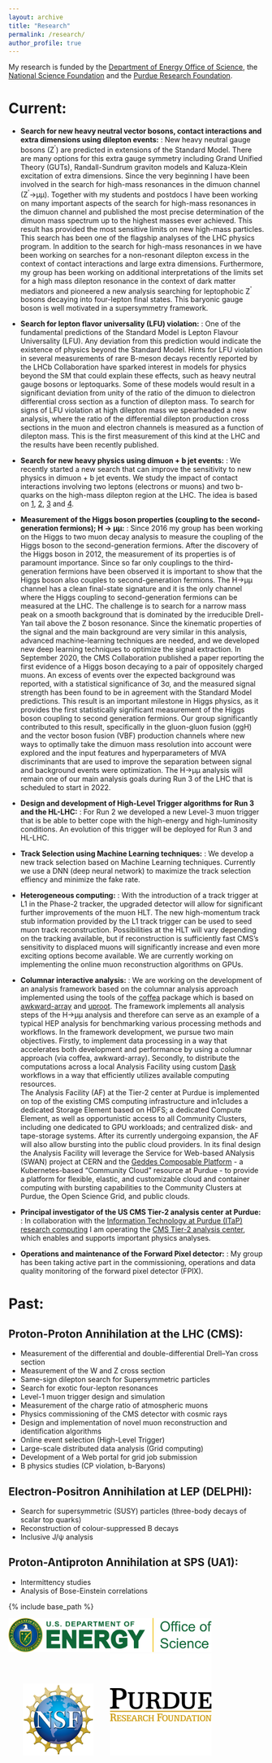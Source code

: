 ```yaml
---
layout: archive
title: "Research"
permalink: /research/
author_profile: true
---
```


My research is funded by the [Department of Energy Office of Science](https://www.energy.gov/science/office-science), the [National Science Foundation](https://nsf.gov) and the [Purdue Research Foundation](http://prf.org).

# Current:

- **Search for new heavy neutral vector bosons, contact interactions and extra dimensions using dilepton events:**
: New heavy neutral gauge bosons (Z<sup>'</sup>) are predicted in extensions of the Standard Model. There are many options for this extra gauge symmetry including Grand Unified Theory (GUTs), Randall-Sundrum graviton models and Kaluza-Klein excitation of extra dimensions. Since the very beginning I have been involved in the search for high-mass resonances in the dimuon channel (Z<sup>'</sup>&rarr;&mu;&mu;). Together with my students and postdocs I have been working on many important aspects of the search for high-mass resonances in the dimuon channel and published the most precise determination of the dimuon mass spectrum up to the highest masses ever achieved. This result has provided the most sensitive limits on new high-mass particles.  This search has been one of the flagship analyses of the LHC physics program. In addition to the search for high-mass resonances in we have been working on searches for a non-resonant dilepton excess in the context of contact interactions and large extra dimensions.  Furthermore, my group has been working on additional interpretations of the limits set for a high mass dilepton resonance in the context of dark matter mediators and pioneered a new analysis searching for leptophobic Z<sup>'</sup> bosons decaying into four-lepton final states. This baryonic gauge boson is well motivated in a supersymmetry framework.

- **Search for lepton flavor universality (LFU) violation:**
: One of the fundamental predictions of the Standard Model is Lepton Flavour Universality (LFU). Any deviation from this prediction would indicate the existence of physics beyond the Standard Model.
Hints for LFU violation in several measurements of rare B-meson decays recently reported by the LHCb Collaboration have sparked interest in models for physics beyond the SM that could explain these effects, such as heavy neutral gauge bosons or leptoquarks. Some of these models would result in a significant deviation from unity of the ratio of the dimuon to dielectron differential cross section as a function of dilepton mass. To search for signs of LFU violation at high dilepton mass we spearheaded a new analysis, where the ratio of the differential dilepton production cross sections in the muon and electron channels is measured as a function of dilepton mass. This is the first measurement of this kind at the LHC and the results have been recently published.

- **Search for new heavy physics using dimuon + b jet events:**
: We recently started a new search that can improve the sensitivity to new physics in dimuon + b jet events.  We study the impact of contact interactions involving two leptons (electrons or muons) and two b-quarks on the high-mass dilepton region at the LHC. The idea is based on [1](https://arxiv.org/abs/1805.11402), 
[2](https://arxiv.org/abs/1912.00425), 
[3](https://arxiv.org/pdf/2005.06457.pdf) and 
[4](https://arxiv.org/pdf/2106.15647.pdf).

- **Measurement of the Higgs boson properties (coupling to the second-generation fermions); H &rarr; &mu;&mu;:**
: Since 2016 my group has been working on the Higgs to two muon decay analysis to measure the coupling of the Higgs boson to the second-generation fermions. After the discovery of the Higgs boson in 2012, the measurement of its properties is of paramount importance. Since so far only couplings to the third-generation fermions have been observed it is important to show that the Higgs boson also couples to second-generation fermions. The H→μμ channel has a clean final-state signature and it is the only channel where the Higgs coupling to second-generation fermions can be measured at the LHC. The challenge is to search for a narrow mass peak on a smooth background that is dominated by the irreducible Drell-Yan tail above the Z boson resonance. Since the kinematic properties of the signal and the main background are very similar in this analysis, advanced machine-learning techniques are needed, and we developed new deep learning techniques to optimize the signal extraction. In September 2020, the CMS Collaboration published a paper reporting the first evidence of a Higgs boson decaying to a pair of oppositely charged muons. An excess of events over the expected background was reported, with a statistical significance of 3σ, and the measured signal strength has been found to be in agreement with the Standard Model predictions. This result is an important milestone in Higgs physics, as it provides the first statistically significant measurement of the Higgs boson coupling to second generation fermions. Our  group significantly contributed to this result, specifically in the gluon-gluon fusion (ggH) and the vector boson fusion (VBF) production channels where new ways to optimally take the dimuon mass resolution into account were explored and the input features and hyperparameters of MVA discriminants that are used to improve the separation between signal and background events were optimization. The H→μμ analysis will remain one of our main analysis goals during Run 3 of the LHC that is scheduled to start in 2022.

- **Design and development of High-Level Trigger algorithms for Run 3 and the HL-LHC:**
: For Run 2 we developed a new Level-3 muon trigger that is be able to better cope with the high-energy and high-luminosity conditions. An evolution of this trigger will be deployed for Run 3 and HL-LHC.

- **Track Selection using Machine Learning techniques:**
: We develop a new track selection based on Machine Learning techniques. Currently we use a DNN (deep neural network) to maximize the track selection effiency and minimize the fake rate. 

- **Heterogeneous computing:**
: With the introduction of a track trigger at L1 in the Phase-2 tracker, the upgraded detector will allow for significant further improvements of the muon HLT. The new high-momentum track stub information provided by the L1 track trigger can be used to seed muon track reconstruction. Possibilities at the HLT will vary depending on the tracking available, but if reconstruction is sufficiently fast CMS’s sensitivity to displaced muons will significantly increase and even more exciting options become available.
We are currently working on implementing the online muon reconstruction algorithms on GPUs.

- **Columnar interactive analysis:**
: We are working on the development of an analysis framework based on the columnar analysis approach implemented
using the tools of the [coffea](https://arxiv.org/abs/2008.12712) package which is based on [awkward-array](https://doi.org/10.5281/zenodo.3952674) and [uproot](https://zenodo.org/record/4193917#.YTJtvC1h2iA).
The framework implements all analysis steps of the H→μμ analysis and therefore can serve 
as an example of a typical HEP analysis for benchmarking various processing methods and
workflows.
In the framework development, we pursue two main objectives. Firstly, to implement data
processing in a way that accelerates both development and performance by using a columnar
approach (via coffea, awkward-array). Secondly, to distribute the computations across a
local Analysis Facility using custom [Dask](https://dask.org) workflows in a way that efficiently utilizes available
computing resources.  
The Analysis Facility (AF) at the Tier-2 center at Purdue is implemented on top of the existing CMS computing infrastructure and
in1cludes a dedicated Storage Element based on HDFS; a dedicated Compute Element, as well as
opportunistic access to all Community Clusters, including one dedicated to GPU workloads;
and centralized disk- and tape-storage systems. After its currently undergoing expansion, the
AF will also allow bursting into the public cloud providers.
In its final design the Analysis Facility will leverage the Service for Web-based ANalysis (SWAN)
project at CERN and the [Geddes Composable Platform](https://doi.org/10.1109/SuperCompCloud51944.2020.00011) - a Kubernetes-based “Community Cloud” resource at 
Purdue - to provide a platform for flexible, elastic, and customizable cloud and container computing with bursting capabilities to the Community Clusters at Purdue, the
 Open Science Grid, and public clouds.


- **Principal investigator of the US CMS Tier-2 analysis center at Purdue:**
: In collaboration with the [Information Technology at Purdue (ITaP) research computing](https://www.rcac.purdue.edu/about) I am operating the [CMS Tier-2 analysis center](http://www.physics.purdue.edu/Tier2/), which enables and supports important physics analyses.

- **Operations and maintenance of the Forward Pixel detector:**
: My group has been taking active part in the commissioning, operations and data quality monitoring of the forward pixel detector (FPIX).



# Past:
## Proton-Proton Annihilation at the LHC (CMS):
* Measurement of the differential and double-differential Drell–Yan cross section
* Measurement of the W and Z cross section
* Same-sign dilepton search for Supersymmetric particles
* Search for exotic four-lepton resonances
* Level-1 muon trigger design and simulation
* Measurement of the charge ratio of atmospheric muons
* Physics commissioning of the CMS detector with cosmic rays
* Design and implementation of novel muon reconstruction and identification algorithms
* Online event selection (High-Level Trigger)
* Large-scale distributed data analysis (Grid computing)
* Development of a Web portal for grid job submission
* B physics studies (CP violation, b-Baryons)

## Electron-Positron Annihilation at LEP (DELPHI):
* Search for supersymmetric (SUSY) particles (three-body decays of scalar top quarks)
* Reconstruction of colour-suppressed B decays
* Inclusive J/&psi; analysis

## Proton-Antiproton Annihilation at SPS (UA1):
* Intermittency studies
* Analysis of Bose-Einstein correlations

{% include base_path %}

<img src="/images/DOE_Logo.jpg" width="400"> <img src="/images/NSF_Logo.png" width="140" style="margin-left: 2em">  <img src="/images/PRF_Logo.png" width="200" style="margin-left: 2em">
